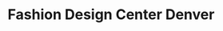 ---
title: "Fashion Design Center Denver"
url: /denver/fashion-design-center-denver/
shop: Kleidung
---